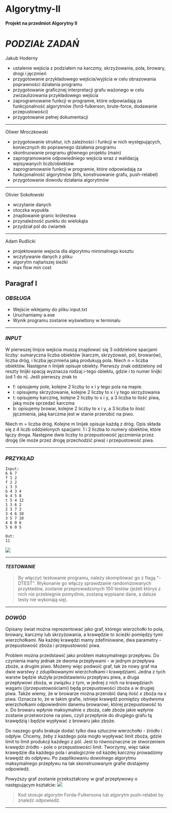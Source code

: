 # Algorytmy-II
**Projekt na przedmiot Algorytny II**

# *PODZIAŁ ZADAŃ*

Jakub Hoderny

- ustalenie wejścia z podziałem na karczmy, skrzyżowania,
  pola, browary, drogi i jęczmień
- przygotowanie przykładowego wejścia/wyjścia w celu
  obrazowania poprawności działania programu
- przygotowanie graficznej interpretacji grafu ważonego
  w celu zwizaulizowania przykładowego wejścia
- zaprogramowanie funkcji w programie, które odpowiadają
  za funkcjonalność algorytmów (ford-fulkerson, brute-force,
  dodawanie przepustowości)
- przygotowanie pełnej dokumentacji

---------------------------------------------------------

Oliwer Mroczkowski

- przygotowanie struktur, ich zależności i funkcji w nich występujących,
  koniecznych do poprawnego działania programu
- skontruowanie programu głównego projektu (main)
- zaprogramowanie odpowiedniego wejścia wraz z walidacją
  wpisywanych liczb/obiektów
- zaprogramowanie funkcji w programie, które odpowiadają
  za funkcjonalność algorytmów (bfs, konstruowanie grafu, push-relabel)
- przygotowanie dowodu działania algorytmów

---------------------------------------------------------

Olivier Sokołowski

- wczytanie danych
- otoczka wypukła
- znajdowanie granic królestwa
- przynależność punktu do wielokąta
- przydział pól do ćwiartek

---------------------------------------------------------

Adam Rudlicki

- projektowanie wejscia dla algorytmu minimalnego kosztu
- wczytywanie danych z pliku
- algorytm najtańszej śieżki
- max flow min cost



## Paragraf I

### *OBSŁUGA*

- Wejście wklejamy do pliku input.txt
- Uruchamiamy a.exe
- Wynik programu zostanie wyświetlony w terminalu

---------------------------------------------------------

### *INPUT*

W pierwszej linijce wejścia muszą znajdować się 3 oddzielone spacjami liczby: sumaryczna liczba obiektów (karczm, skrzyżowań, pól, browarów), liczba dróg, i liczba jęczmieńa jaką produkują pola.
Niech n = liczba obiektów. Następne n linijek opisuje obiekty. Pierwszy znak oddzielony od reszty linijki spacją wyznacza rodzaj i-tego obiektu, gdzie i to numer linijki (od 1 do n).
Jeśli pierwszy znak to
- f: opisujemy pole, kolejne 2 liczby to x i y tego pola na mapie.
- i: opisujemy skrzyżowanie, kolejne 2 liczby to x i y tego skrzyżowania
- t: opisujemy karczmę, kolejne 2 liczby to x i y, a 3 liczba to ilość piwa, jaką może sprzedać karczma
- b: opisujemy browar, kolejne 2 liczby to x i y, a 3 liczba to ilość jęczmienia, jaką karczma jest w stanie przerobić na piwo.

Niech m = liczba dróg. Kolejne m linijek opisuje każdą z dróg. Opis składa się z 4 liczb oddzielonych spacjami: 1 i 2 liczba to numery obiektów, które łączy droga.
Następne dwie liczby to przepustowość jęczmienia przez drogę (ile może przez drogę przechodzić piwa) i przepustowość piwa.


---------------------------------------------------------

### *PRZYKŁAD*

```
Input:
6 6 7
f 1 2
f 2 2
i 3 3
b 4 3 4
b 4 5 8
t 5 4 12
1 3 6 2
2 3 7 2
3 4 6 10
3 5 7 10
4 6 0 6
5 6 0 5

Out:
11
```

![](https://i.imgur.com/HcW058Y.png)

---------------------------------------------------------
#### *TESTOWANIE*

>By włączyć testowanie programu, należy skompilować go z flagą "-DTEST".
Wykonanie go włączy sprawdzanie randomizowanych przykładów, zostanie przeprowadzonych 100 testów (jeżeli któryś z nich nie przebiegnie pomyślnie, zostaną wypisane dane, a dalsze testy nie wykonają się).

---------------------------------------------------------


### *DOWÓD*

Opisany świat można reprezentować jako graf,
którego wierzchołki to pola, browary, karczmy lub skrzyżowania, a krawędzie to ścieżki pomiędzy tymi wierzchołkami.
Na każdej krawędzi mamy zdefiniowane, dwa parametry - przepustowość zboża i przepustowość piwa.


Problem można przedstawić jako problem maksymalnego przepływu.
Do czynienia mamy jednak ze dwoma przepływami - w jednym przepływa zboże, a drugim piwo.
Możemy więc podwoić graf, tak że nowy graf ma dwie warstwy z zduplikowanymi wierzchołkami i krawędziami.
Jedna z tych warstw będzie służyła przedstawieniu przepływu piwa, a druga przepływowi zboża, w związku z tym,
w jednej z nich na krawędziach wagami (/przepustowościami) będą przepustowości zboża a w drugiej piwa.
Także wiemy, że w browarze można przerobić daną ilość x zboża na x piwa. Oznacza to, że w takim grafie,
istnieje krawędź pomiędzy obydwoma wierzchołkami odpowiednimi danemu browarowi, której przepustowość to x.
Do browaru wpłynie maksymalnie x zboża, całe zboże jakie wpłynie zostanie przetworzone na piwo,
czyli przepłynie do drugiego grafu tą krawędzią i będzie wypływać z browaru jako zboże.

Do naszego grafu brakuje dodać tylko dwa sztuczne wierzchołki - źródło i odpływ.
Chcemy, żeby z każdego pola mogło wypływać limit zboża, gdzie limit to limit produkcji każdego z pól.
Jest to równoznaczne ze stworzeniem krawędzi źródło - pole o przepustowości limit.
Tworzymy, więc takie krawędzie dla każdego pola i analogicznie od każdej karczmy prowadzimy krawędź do odpływu.
Po zaaplikowaniu dowolnego algorytmu maksymalnego przepływu na tak skonstruowanym grafie dostajemy odpowiedź.

Powyższy graf zostanie przekształcony w graf przepływowy o następującym kształcie:
![](https://i.imgur.com/86bkVAI.png)

>Kod stosuje algorytm Forda-Fulkersona lub algorytm push-relabel by znaleźć odpowiedź.

---------------------------------------------------------
